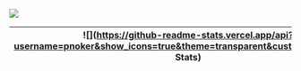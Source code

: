 ![](./pnoker-1.png)

|![](https://github-readme-stats.vercel.app/api?username=pnoker&show_icons=true&theme=transparent&custom_title=GitHub Stats)|![](https://github-readme-stats.vercel.app/api/top-langs/?username=pnoker&layout=compact&hide_border=true&langs_count=10&custom_title=Most Used Languages)|
|-|-|
